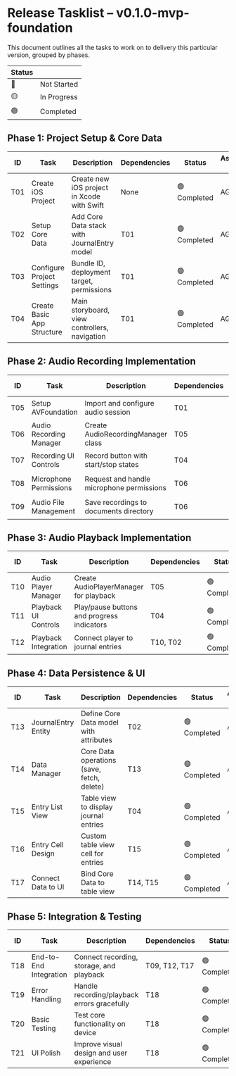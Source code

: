 # Release Tasklist – v0.1.0-mvp-foundation
This document outlines all the tasks to work on to delivery this particular version, grouped by phases.


| Status |      |
|--------|------|
| 🔴 | Not Started |
| 🟡 | In Progress |
| 🟢 | Completed |


## Phase 1: Project Setup & Core Data

| ID  | Task             | Description                             | Dependencies | Status | Assigned To |
|-----|------------------|-----------------------------------------|-------------|----------|--------|
| T01 | Create iOS Project | Create new iOS project in Xcode with Swift | None | 🟢 Completed | AGENT |
| T02 | Setup Core Data | Add Core Data stack with JournalEntry model | T01 | 🟢 Completed | AGENT |
| T03 | Configure Project Settings | Bundle ID, deployment target, permissions | T01 | 🟢 Completed | AGENT |
| T04 | Create Basic App Structure | Main storyboard, view controllers, navigation | T01 | 🟢 Completed | AGENT |

## Phase 2: Audio Recording Implementation

| ID  | Task             | Description                             | Dependencies | Status | Assigned To |
|-----|------------------|-----------------------------------------|-------------|----------|--------|
| T05 | Setup AVFoundation | Import and configure audio session | T01 | 🟢 Completed | AGENT |
| T06 | Audio Recording Manager | Create AudioRecordingManager class | T05 | 🟢 Completed | AGENT |
| T07 | Recording UI Controls | Record button with start/stop states | T04 | 🟢 Completed | AGENT |
| T08 | Microphone Permissions | Request and handle microphone permissions | T06 | 🟢 Completed | AGENT |
| T09 | Audio File Management | Save recordings to documents directory | T06 | 🟢 Completed | AGENT |

## Phase 3: Audio Playback Implementation

| ID  | Task             | Description                             | Dependencies | Status | Assigned To |
|-----|------------------|-----------------------------------------|-------------|----------|--------|
| T10 | Audio Player Manager | Create AudioPlayerManager for playback | T05 | 🟢 Completed | AGENT |
| T11 | Playback UI Controls | Play/pause buttons and progress indicators | T04 | 🟢 Completed | AGENT |
| T12 | Playback Integration | Connect player to journal entries | T10, T02 | 🟢 Completed | AGENT |

## Phase 4: Data Persistence & UI

| ID  | Task             | Description                             | Dependencies | Status | Assigned To |
|-----|------------------|-----------------------------------------|-------------|----------|--------|
| T13 | JournalEntry Entity | Define Core Data model with attributes | T02 | 🟢 Completed | AGENT |
| T14 | Data Manager | Core Data operations (save, fetch, delete) | T13 | 🟢 Completed | AGENT |
| T15 | Entry List View | Table view to display journal entries | T04 | 🟢 Completed | AGENT |
| T16 | Entry Cell Design | Custom table view cell for entries | T15 | 🟢 Completed | AGENT |
| T17 | Connect Data to UI | Bind Core Data to table view | T14, T15 | 🟢 Completed | AGENT |

## Phase 5: Integration & Testing

| ID  | Task             | Description                             | Dependencies | Status | Assigned To |
|-----|------------------|-----------------------------------------|-------------|----------|--------|
| T18 | End-to-End Integration | Connect recording, storage, and playback | T09, T12, T17 | 🟢 Completed | AGENT |
| T19 | Error Handling | Handle recording/playback errors gracefully | T18 | 🟢 Completed | AGENT |
| T20 | Basic Testing | Test core functionality on device | T18 | 🟢 Completed | AGENT |
| T21 | UI Polish | Improve visual design and user experience | T18 | 🟢 Completed | AGENT |

